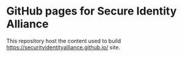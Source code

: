 # GitHub pages for Secure Identity Alliance

This repository host the content used to build https://securityidentityalliance.github.io/ site.

